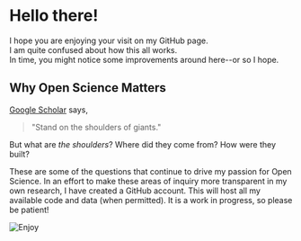 # Hello there!

I hope you are enjoying your visit on my GitHub page.  
I am quite confused about how this all works.  
In time, you might notice some improvements around here--or so I hope.   

## Why Open Science Matters

[Google Scholar](www.scholargoogle.com) says,  
>"Stand on the shoulders of giants." 

But what are _the shoulders_? Where did they come from? How were they built?  

These are some of the questions that continue to drive my passion for Open Science. In an effort to make these areas of inquiry more transparent in my own research, I have created a GitHub account. This will host  all my available code and data (when permitted). It is a work in progress, so please be patient!  



![Enjoy](https://images6.alphacoders.com/909/thumb-1920-909641.png)
